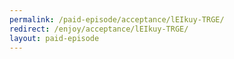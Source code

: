 ```yaml
---
permalink: /paid-episode/acceptance/lEIkuy-TRGE/
redirect: /enjoy/acceptance/lEIkuy-TRGE/
layout: paid-episode
---
```

